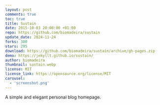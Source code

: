 ```yaml
---
layout: post
comments: true
toc: true
title: Sustain
date: 2015-10-03 20:00:00 +01:00
repo: https://github.com/biomadeira/sustain
update_date: 2024-11-24
forks: 300
stars: 295
download: https://github.com/biomadeira/sustain/archive/gh-pages.zip
demo: https://jekyllt.github.io/sustain/
author: biomadeira
thumbnail: sustain.webp
license: MIT
license_link: https://opensource.org/license/MIT
carousel:
  - 'screenshot.png'
---
```


A simple and elegant personal blog homepage.
